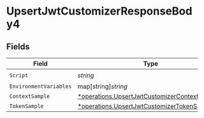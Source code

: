 # UpsertJwtCustomizerResponseBody4


## Fields

| Field                                                                                                         | Type                                                                                                          | Required                                                                                                      | Description                                                                                                   |
| ------------------------------------------------------------------------------------------------------------- | ------------------------------------------------------------------------------------------------------------- | ------------------------------------------------------------------------------------------------------------- | ------------------------------------------------------------------------------------------------------------- |
| `Script`                                                                                                      | *string*                                                                                                      | :heavy_check_mark:                                                                                            | N/A                                                                                                           |
| `EnvironmentVariables`                                                                                        | map[string]*string*                                                                                           | :heavy_minus_sign:                                                                                            | N/A                                                                                                           |
| `ContextSample`                                                                                               | [*operations.UpsertJwtCustomizerContextSample4](../../models/operations/upsertjwtcustomizercontextsample4.md) | :heavy_minus_sign:                                                                                            | arbitrary                                                                                                     |
| `TokenSample`                                                                                                 | [*operations.UpsertJwtCustomizerTokenSample4](../../models/operations/upsertjwtcustomizertokensample4.md)     | :heavy_minus_sign:                                                                                            | N/A                                                                                                           |